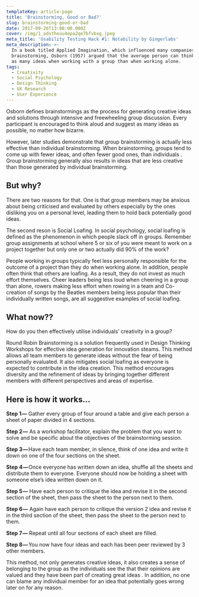 ```yaml
---
templateKey: article-page
title: 'Brainstorming, Good or Bad?'
slug: brainstorming-good-or-bad
date: 2017-09-26T13:00:00.000Z
cover: /img/1_odstheuu4epa2qe7bfvbxg.jpeg
meta_title: 'Usability Testing Hack #1: Notability by Gingerlabs'
meta_description: >-
  In a book titled Applied Imagination, which influenced many companies to adopt
  brainstorming, Osborn (1957) argued that the average person can think up twice
  as many ideas when working with a group than when working alone.
tags:
  - Creativity
  - Social Psychology
  - Design Thinking
  - UX Research
  - User Experience
---
```



Osborn defines brainstormings as the process for generating creative ideas and solutions through intensive and freewheeling group discussion. Every participant is encouraged to think aloud and suggest as many ideas as possible, no matter how bizarre.



However, later studies demonstrate that group brainstorming is actually less effective than individual brainstorming. When brainstorming, groups tend to come up with fewer ideas, and often fewer good ones, than individuals . Group brainstorming generally also results in ideas that are less creative than those generated by individual brainstorming.



## But why?

There are two reasons for that. One is that group members may be anxious about being criticised and evaluated by others especially by the ones disliking you on a personal level, leading them to hold back potentially good ideas.



The second reson is Social Loafing. In social psychology, social loafing is defined as the phenomenon in which people slack off in groups. Remember group assignments at school where 5 or six of you were meant to work on a project together but only one or two actually did 90% of the work?



People working in groups typically feel less personally responsible for the outcome of a project than they do when working alone. In addition, people often think that others are loafing. As a result, they do not invest as much effort themselves. Cheer leaders being less loud when cheering in a group than alone, rowers making less effort when rowing in a team and Co-creation of songs by the Beatles members being less popular than their individually written songs, are all suggestive examples of social loafing.



## What now??

How do you then effectively utilise individuals’ creativity in a group?



Round Robin Brainstorming is a solution frequently used in Design Thinking Workshops for effective idea generation for innovation steams. This method allows all team members to generate ideas without the fear of being personally evaluated. It also mitigates social loafing as everyone is expected to contribute in the idea creation. This method encourages diversity and the refinement of ideas by bringing together different members with different perspectives and areas of expertise.



## Here is how it works…

**Step 1 —** Gather every group of four around a table and give each person a sheet of paper divided in 4 sections.



**Step 2 —** As a workshop facilitator, explain the problem that you want to solve and be specific about the objectives of the brainstorming session.



**Step 3 —** Have each team member, in silence, think of one idea and write it down on one of the four sections on the sheet.



**Step 4 —** Once everyone has written down an idea, shuffle all the sheets and distribute them to everyone. Everyone should now be holding a sheet with someone else’s idea written down on it.



**Step 5 —** Have each person to critique the idea and revise it in the second section of the sheet, then pass the sheet to the person next to them.



**Step 6 —** Again have each person to critique the version 2 idea and revise it in the third section of the sheet, then pass the sheet to the person next to them.



**Step 7 —** Repeat until all four sections of each sheet are filled.



**Step 8 —** You now have four ideas and each has been peer reviewed by 3 other members.



This method, not only generates creative ideas, it also creates a sense of belonging to the group as the individuals see the that their opinions are valued and they have been part of creating great ideas . In addition, no one can blame any individual member for an idea that potentially goes wrong later on for any reason.
